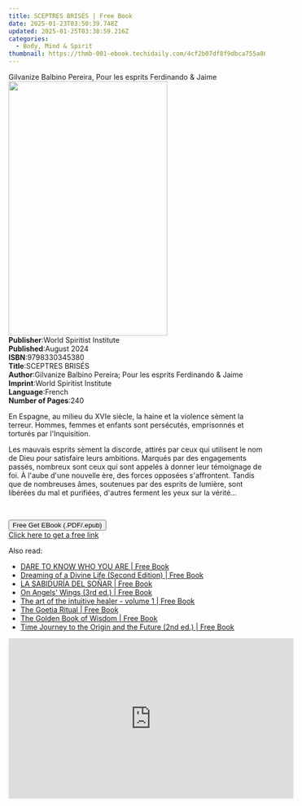 ```yaml
---
title: SCEPTRES BRISÉS | Free Book
date: 2025-01-23T03:50:39.748Z
updated: 2025-01-25T03:38:59.216Z
categories:
  - Body, Mind & Spirit
thumbnail: https://thmb-001-ebook.techidaily.com/4cf2b07df8f9dbca755a865bd3dc1704f91d81c2edac9ba5c7926aa4ee6f6838.jpg
---
```

<main id="book-container">
  <div class="flex flex-col">
    <div class="book-brief flex-1 py-6 px-4 sm:p-6 md:py-10 md:px-8">
      <!-- brief-->
      <div class="book-brief-main">
        Gilvanize Balbino Pereira, Pour les esprits Ferdinando & Jaime
      </div>
    </div>
    <div
      class="book-meta-info flex-1 grid gap-4 col-start-1 col-end-3 row-start-1 sm:mb-6 sm:grid-cols-4 lg:gap-6 lg:col-start-2 lg:row-end-6 lg:row-span-6 lg:mb-0"
    >
      <div
        class="book-meta-info-left place-content-center mt-4 p-4 text-sm leading-6 col-start-2 col-span-2 dark:text-slate-400"
      >
        <img
          class="w-full h-500 object-cover rounded-lg sm:h-255 sm:col-span-2 lg:col-span-full"
          src="https://img-001-ebook.techidaily.com/7b3de4ed475e6b1ea55a5b8d15012942f7e1dd7a129ed89d5f576cdfc3c0c693.jpg"
          alt=""
          width="312"
          height="500"
        />
      </div>
      <div
        class="book-meta-info-right mt-2 col-start-1 row-start-2 col-span-3 self-center"
      >
        <!-- meta data  -->
        <div class="flex flex-col px-4 md:px-8">
          <div class="flex-1">
            <strong>Publisher</strong>:<span class="px-2"
              >World Spiritist Institute</span
            >
          </div>
          <div class="flex-1">
            <strong>Published</strong>:<span class="px-2">August 2024</span>
          </div>
          <div class="flex-1">
            <strong>ISBN</strong>:<span class="px-2">9798330345380</span>
          </div>
          <div class="flex-1">
            <strong>Title</strong>:<span class="px-2">SCEPTRES BRISÉS</span>
          </div>
          <div class="flex-1">
            <strong>Author</strong>:<span class="px-2"
              >Gilvanize Balbino Pereira; Pour les esprits Ferdinando &amp;
              Jaime</span
            >
          </div>
          <div class="flex-1">
            <strong>Imprint</strong>:<span class="px-2"
              >World Spiritist Institute</span
            >
          </div>
          <div class="flex-1">
            <strong>Language</strong>:<span class="px-2">French</span>
          </div>
          <div class="flex-1">
            <strong>Number of Pages</strong>:<span class="px-2">240</span>
          </div>
        </div>
      </div>
    </div>
    <div class="book-description flex-1 py-6 px-4 sm:p-6 md:py-10 md:px-8">
      <div class="book-description-main">
        <div accordion-content="" id="description">
          <p>
            En Espagne, au milieu du XVIe siècle, la haine et la violence sèment
            la terreur. Hommes, femmes et enfants sont persécutés, emprisonnés
            et torturés par l'Inquisition.
          </p>
          <p>
            Les mauvais esprits sèment la discorde, attirés par ceux qui
            utilisent le nom de Dieu pour satisfaire leurs ambitions. Marqués
            par des engagements passés, nombreux sont ceux qui sont appelés à
            donner leur témoignage de foi. À l'aube d'une nouvelle ère, des
            forces opposées s'affrontent. Tandis que de nombreuses âmes,
            soutenues par des esprits de lumière, sont libérées du mal et
            purifiées, d'autres ferment les yeux sur la vérité...
          </p>
          <p><br /></p>
        </div>
      </div>
    </div>
    <div class="book-excerpts flex-1 py-6 px-4 sm:p-6 md:py-10 md:px-8"></div>
    <div
      class="book-about-author flex-1 py-6 px-4 sm:p-6 md:py-10 md:px-8"
    ></div>
    <div class="book-free-get flex-1 py-6 px-4 sm:p-6 md:py-10 md:px-8">
      <button
        id="btn-free-get"
        class="bg-blue-500 hover:bg-blue-700 text-white font-bold py-2 px-4 rounded"
      >
        Free Get EBook (.PDF/.epub)
      </button>
      <div id="countdown-display" class="px-2 text-lg mt-2"></div>
      <a
        id="free-link"
        class="hidden bg-blue-500 hover:bg-blue-700 text-white font-bold py-2 px-4 rounded"
        href="https://www.ebooks.com/en-us/book/211439302/sceptres-bris-s/gilvanize-balbino-pereira/"
        target="_blank"
        >Click here to get a free link</a
      >
    </div>
    <script>
      let countdownTime = 0;
      let countdownInterval = null;
      document
        .getElementById('btn-free-get')
        .addEventListener('click', startCountdown);
      function startCountdown() {
        countdownTime = new Date().getTime() + 60000 * 3;
        countdownInterval = setInterval(updateCountdown, 1000);
        document.getElementById('btn-free-get').disabled = true;
        document
          .getElementById('btn-free-get')
          .classList.add('bg-gray-500', 'cursor-not-allowed');
      }
      function updateCountdown() {
        let currentTime = new Date().getTime();
        let timeLeft = countdownTime - currentTime;
        let secondsLeft = Math.floor(timeLeft / 1000);
        document.getElementById('countdown-display').innerHTML =
          `Remaining time: ${secondsLeft} seconds.`;
        if (secondsLeft <= 0) {
          clearInterval(countdownInterval);
          document.getElementById('btn-free-get').classList.add('hidden');
          document.getElementById('free-link').classList.remove('hidden');
          document.getElementById('countdown-display').innerHTML = '';
        }
      }
    </script>
  </div>
</main>

<ins class="adsbygoogle"
      style="display:block"
      data-ad-client="ca-pub-7571918770474297"
      data-ad-slot="8358498916"
      data-ad-format="auto"
      data-full-width-responsive="true"></ins>
    

<span class="atpl-alsoreadstyle">Also read:</span>
<div><ul>
<li><a href="https://novels-ebooks.techidaily.com/209858595-9781532307560-dare-to-know-who-you-are/"><u>DARE TO KNOW WHO YOU ARE | Free Book</u></a></li>
<li><a href="https://novels-ebooks.techidaily.com/209858780-9781912635054-dreaming-of-a-divine-life-second-edition/"><u>Dreaming of a Divine Life (Second Edition) | Free Book</u></a></li>
<li><a href="https://novels-ebooks.techidaily.com/209858676-9780692082508-la-sabiduria-del-sonar/"><u>LA SABIDURÍA DEL SOÑAR | Free Book</u></a></li>
<li><a href="https://novels-ebooks.techidaily.com/209859222-9789198464825-on-angels-wings-3rd-ed/"><u>On Angels' Wings (3rd ed.) | Free Book</u></a></li>
<li><a href="https://novels-ebooks.techidaily.com/209858835-9781999963033-the-art-of-the-intuitive-healer-volume-1/"><u>The art of the intuitive healer - volume 1 | Free Book</u></a></li>
<li><a href="https://novels-ebooks.techidaily.com/209859366-9780648121619-the-goetia-ritual/"><u>The Goetia Ritual | Free Book</u></a></li>
<li><a href="https://novels-ebooks.techidaily.com/209859243-9781999641016-the-golden-book-of-wisdom/"><u>The Golden Book of Wisdom | Free Book</u></a></li>
<li><a href="https://novels-ebooks.techidaily.com/209859229-9789198464856-time-journey-to-the-origin-and-the-future-2nd-ed/"><u>Time Journey to the Origin and the Future (2nd ed.) | Free Book</u></a></li>
</ul></div>

<!-- affiliate ads begin -->
<iframe width="560" height="315" src="https://www.youtube.com/embed/FATJWpNYmio?si=72ugPTb3vJXz6cAM" title="YouTube video player" frameborder="0" allow="accelerometer; autoplay; clipboard-write; encrypted-media; gyroscope; picture-in-picture; web-share" referrerpolicy="strict-origin-when-cross-origin" allowfullscreen></iframe>
<!-- affiliate ads end -->


